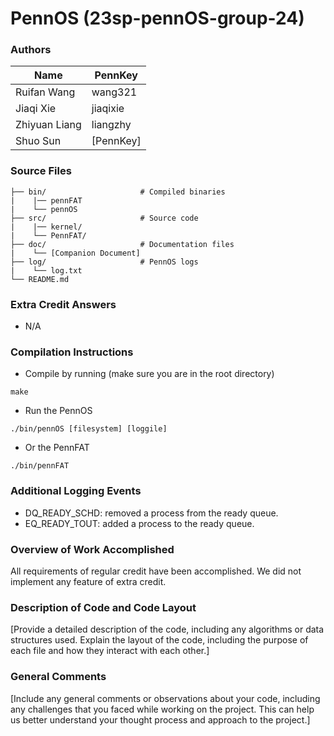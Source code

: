 # PennOS (23sp-pennOS-group-24)
### Authors

| Name | PennKey |
| --- | --- |
| Ruifan Wang | wang321 |
| Jiaqi Xie | jiaqixie |
| Zhiyuan Liang  | liangzhy |
| Shuo Sun | [PennKey] |


### Source Files
    
    ├── bin/                     # Compiled binaries
    |    |── pennFAT
    |    └── pennOS
    ├── src/                     # Source code
    |    |── kernel/              
    |    └── PennFAT/
    ├── doc/                     # Documentation files 
    |    └── [Companion Document]
    ├── log/                     # PennOS logs
    |    └── log.txt
    └── README.md

### Extra Credit Answers

- N/A 
  
### Compilation Instructions

* Compile by running (make sure you are in the root directory)
```
make
```
* Run the PennOS
```
./bin/pennOS [filesystem] [loggile]
```
* Or the PennFAT
```
./bin/pennFAT
```

### Additional Logging Events
- DQ_READY_SCHD: removed a process from the ready queue. 
- EQ_READY_TOUT: added a process to the ready queue. 

### Overview of Work Accomplished

All requirements of regular credit have been accomplished. We did not implement any feature of extra credit.

### Description of Code and Code Layout

[Provide a detailed description of the code, including any algorithms or data structures used. Explain the layout of the code, including the purpose of each file and how they interact with each other.]

### General Comments

[Include any general comments or observations about your code, including any challenges that you faced while working on the project. This can help us better understand your thought process and approach to the project.]

